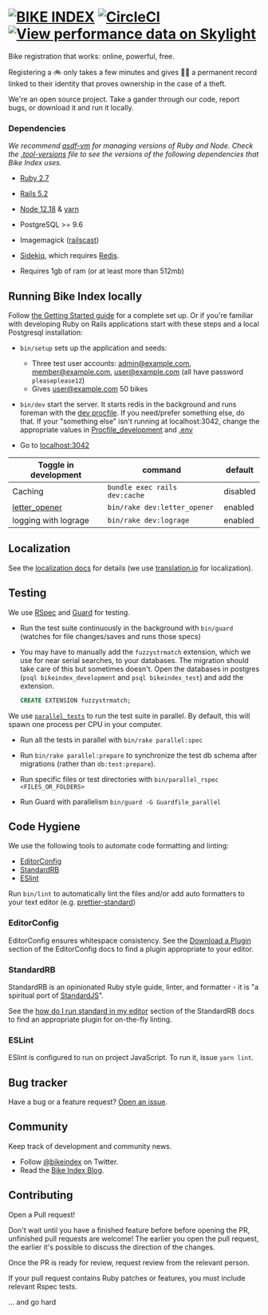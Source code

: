 # [![BIKE INDEX][bike-index-logo]][bike-index] [![CircleCI][circleci-badge]][circleci] [![View performance data on Skylight][skylight-badge]][skylight]

[bike-index-logo]: https://github.com/bikeindex/bike_index/blob/main/bike_index.png?raw=true
[circleci]: https://circleci.com/gh/bikeindex/bike_index/tree/main
[circleci-badge]: https://circleci.com/gh/bikeindex/bike_index/tree/main.svg?style=svg
[skylight]: https://oss.skylight.io/app/applications/j93iQ4K2pxCP
[skylight-badge]: https://badges.skylight.io/status/j93iQ4K2pxCP.svg
[bike-index]: https://www.bikeindex.org

Bike registration that works: online, powerful, free.

Registering a 🚲 only takes a few minutes and gives 🚴‍♀️ a permanent record linked to their identity that proves ownership in the case of a theft.

We're an open source project. Take a gander through our code, report bugs, or download it and run it locally.

### Dependencies

_We recommend [asdf-vm](https://asdf-vm.com/#/) for managing versions of Ruby and Node. Check the [.tool-versions](.tool-versions) file to see the versions of the following dependencies that Bike Index uses._

- [Ruby 2.7](http://www.ruby-lang.org/en/)

- [Rails 5.2](http://rubyonrails.org/)

- [Node 12.18](https://nodejs.org/en/) & [yarn](https://yarnpkg.com/en/)

- PostgreSQL >= 9.6

- Imagemagick ([railscast](http://railscasts.com/episodes/374-image-manipulation?view=asciicast))

- [Sidekiq](https://github.com/mperham/sidekiq), which requires [Redis](http://redis.io/).

- Requires 1gb of ram (or at least more than 512mb)

## Running Bike Index locally

Follow [the Getting Started guide](docs/getting-started.markdown) for a complete set up. Or if you're familiar with developing Ruby on Rails applications start with these steps and a local Postgresql installation:

- `bin/setup` sets up the application and seeds:
  - Three test user accounts: admin@example.com, member@example.com, user@example.com (all have password `pleaseplease12`)
  - Gives user@example.com 50 bikes

- `bin/dev` start the server. It starts redis in the background and runs foreman with the [dev procfile](Procfile_development). If you need/prefer something else, do that. If your "something else" isn't running at localhost:3042, change the appropriate values in [Procfile_development](Procfile_development) and [.env](.env)

- Go to [localhost:3042](http://localhost:3042)

| Toggle in development | command                       | default  |
| ---------             | -------                       | -------  |
| Caching               | `bundle exec rails dev:cache` | disabled |
| [letter_opener][]     | `bin/rake dev:letter_opener`  | enabled  |
| logging with lograge  | `bin/rake dev:lograge`        | enabled  |

[letter_opener]: https://github.com/ryanb/letter_opener

## Localization

See the [localization docs](docs/localization.markdown) for details (we use [translation.io](https://translation.io/) for localization).

## Testing

We use [RSpec](https://github.com/rspec/rspec) and
[Guard](https://github.com/guard/guard) for testing.

- Run the test suite continuously in the background with `bin/guard` (watches for file changes/saves and runs those specs)

- You may have to manually add the `fuzzystrmatch` extension, which we use for
  near serial searches, to your databases. The migration should take care of
  this but sometimes doesn't. Open the databases in postgres
  (`psql bikeindex_development` and `psql bikeindex_test`) and add the extension.

  ```sql
  CREATE EXTENSION fuzzystrmatch;
  ```

We use [`parallel_tests`](https://github.com/grosser/parallel_tests/) to run the test suite in parallel. By default, this will spawn one process per CPU in your computer.

- Run all the tests in parallel with `bin/rake parallel:spec`

- Run `bin/rake parallel:prepare` to synchronize the test db schema after migrations (rather than `db:test:prepare`).

- Run specific files or test directories with `bin/parallel_rspec <FILES_OR_FOLDERS>`

- Run Guard with parallelism `bin/guard -G Guardfile_parallel`

## Code Hygiene

We use the following tools to automate code formatting and linting:

- [EditorConfig](https://editorconfig.org/)
- [StandardRB](https://github.com/testdouble/standard)
- [ESlint](https://eslint.org/)

Run `bin/lint` to automatically lint the files and/or add auto formatters to your text editor (e.g. [prettier-standard](https://github.com/sheerun/prettier-standard))

### EditorConfig

EditorConfig ensures whitespace consistency. See the [Download a
Plugin][editorconfig-plugin] section of the EditorConfig docs to find a plugin
appropriate to your editor.

[editorconfig-plugin]: https://editorconfig.org/#download

### StandardRB

StandardRB is an opinionated Ruby style guide, linter, and formatter - it is "a spiritual port of [StandardJS](https://standardjs.com/)".

See the [how do I run standard in my editor](standardrb-plugin) section of the StandardRB docs to find an appropriate plugin for on-the-fly linting.

[standardrb-plugin]: https://github.com/testdouble/standard#how-do-i-run-standard-in-my-editor

### ESLint

ESlint is configured to run on project JavaScript. To run it, issue `yarn lint`.

## Bug tracker

Have a bug or a feature request? [Open an issue](https://github.com/bikeindex/bike_index/issues/new).


## Community

Keep track of development and community news.

- Follow [@bikeindex](http://twitter.com/bikeindex) on Twitter.
- Read the [Bike Index Blog](https://bikeindex.org/blog).

## Contributing

Open a Pull request!

Don't wait until you have a finished feature before before opening the PR, unfinished pull requests are welcome! The earlier you open the pull request, the earlier it's possible to discuss the direction of the changes.

Once the PR is ready for review, request review from the relevant person.

If your pull request contains Ruby patches or features, you must include relevant Rspec tests.


... and go hard
